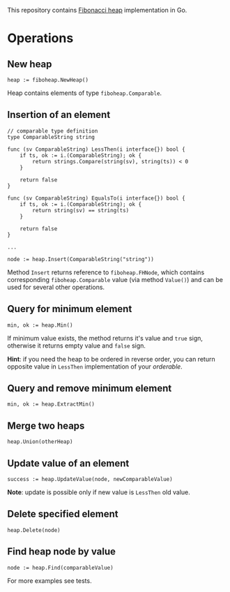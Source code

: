 This repository contains [Fibonacci heap](https://en.wikipedia.org/wiki/Fibonacci_heap) implementation in Go.

# Operations

## New heap
```
heap := fiboheap.NewHeap()
```

Heap contains elements of type `fiboheap.Comparable`.

## Insertion of an element
```
// comparable type definition
type ComparableString string

func (sv ComparableString) LessThen(i interface{}) bool {
    if ts, ok := i.(ComparableString); ok {
        return strings.Compare(string(sv), string(ts)) < 0
    }

    return false
}

func (sv ComparableString) EqualsTo(i interface{}) bool {
    if ts, ok := i.(ComparableString); ok {
        return string(sv) == string(ts)
    }

    return false
}

...

node := heap.Insert(ComparableString("string"))
```
Method `Insert` returns reference to `fiboheap.FHNode`, which contains corresponding `fiboheap.Comparable` value (via method `Value()`) and can be used for several other operations.

## Query for minimum element
```
min, ok := heap.Min()
```
If minimum value exists, the method returns it's value and `true` sign, otherwise it returns empty value and `false` sign.

**Hint**: if you need the heap to be ordered in reverse order, you can return opposite value in `LessThen` implementation of your *orderable*.

## Query and remove minimum element
```
min, ok := heap.ExtractMin()
```

## Merge two heaps
```
heap.Union(otherHeap)
```

## Update value of an element
```
success := heap.UpdateValue(node, newComparableValue)
```
**Note**: update is possible only if new value is `LessThen` old value.

## Delete specified element
```
heap.Delete(node)
```

## Find heap node by value
```
node := heap.Find(comparableValue)
```

For more examples see tests.
